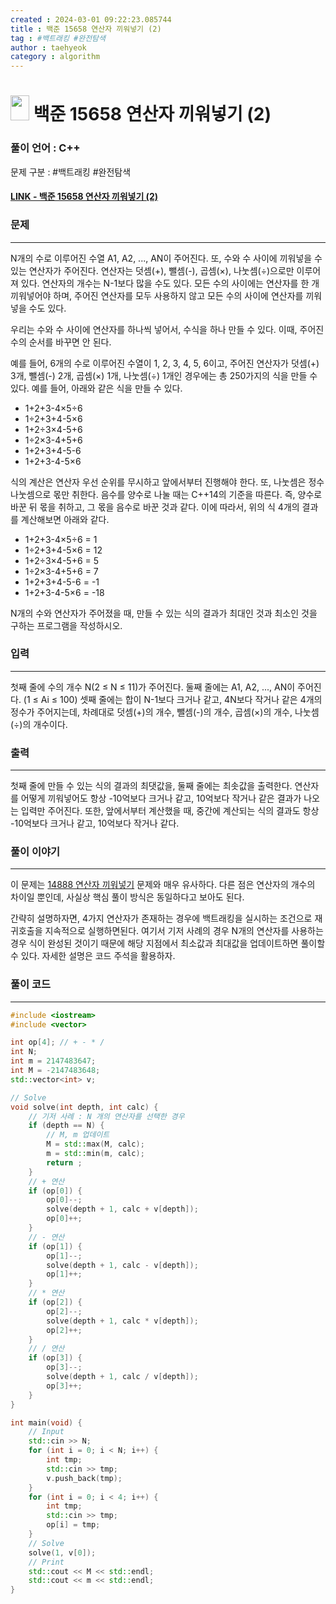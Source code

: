 ```yaml
---
created : 2024-03-01 09:22:23.085744
title : 백준 15658 연산자 끼워넣기 (2)
tag : #백트래킹 #완전탐색
author : taehyeok
category : algorithm
---
```

# <img src="https://d2gd6pc034wcta.cloudfront.net/tier/9.svg" width="30" height="40"> 백준 15658 연산자 끼워넣기 (2)


### 풀이 언어 : C++

문제 구분 : #백트래킹 #완전탐색
#### [LINK - 백준 15658 연산자 끼워넣기 (2)](https://www.acmicpc.net/problem/15658)

### 문제
<hr>

N개의 수로 이루어진 수열 A1, A2, ..., AN이 주어진다. 또, 수와 수 사이에 끼워넣을 수 있는 연산자가 주어진다. 연산자는 덧셈(+), 뺄셈(-), 곱셈(×), 나눗셈(÷)으로만 이루어져 있다. 연산자의 개수는 N-1보다 많을 수도 있다. 모든 수의 사이에는 연산자를 한 개 끼워넣어야 하며, 주어진 연산자를 모두 사용하지 않고 모든 수의 사이에 연산자를 끼워넣을 수도 있다.

우리는 수와 수 사이에 연산자를 하나씩 넣어서, 수식을 하나 만들 수 있다. 이때, 주어진 수의 순서를 바꾸면 안 된다.

예를 들어, 6개의 수로 이루어진 수열이 1, 2, 3, 4, 5, 6이고, 주어진 연산자가 덧셈(+) 3개, 뺄셈(-) 2개, 곱셈(×) 1개, 나눗셈(÷) 1개인 경우에는 총 250가지의 식을 만들 수 있다. 예를 들어, 아래와 같은 식을 만들 수 있다.

- 1+2+3-4×5÷6
- 1÷2+3+4-5×6
- 1+2÷3×4-5+6
- 1÷2×3-4+5+6
- 1+2+3+4-5-6
- 1+2+3-4-5×6

식의 계산은 연산자 우선 순위를 무시하고 앞에서부터 진행해야 한다. 또, 나눗셈은 정수 나눗셈으로 몫만 취한다. 음수를 양수로 나눌 때는 C++14의 기준을 따른다. 즉, 양수로 바꾼 뒤 몫을 취하고, 그 몫을 음수로 바꾼 것과 같다. 이에 따라서, 위의 식 4개의 결과를 계산해보면 아래와 같다.

- 1+2+3-4×5÷6 = 1
- 1÷2+3+4-5×6 = 12
- 1+2÷3×4-5+6 = 5
- 1÷2×3-4+5+6 = 7
- 1+2+3+4-5-6 = -1
- 1+2+3-4-5×6 = -18

N개의 수와 연산자가 주어졌을 때, 만들 수 있는 식의 결과가 최대인 것과 최소인 것을 구하는 프로그램을 작성하시오.

### 입력
<hr>

첫째 줄에 수의 개수 N(2 ≤ N ≤ 11)가 주어진다. 둘째 줄에는 A1, A2, ..., AN이 주어진다. (1 ≤ Ai ≤ 100) 셋째 줄에는 합이 N-1보다 크거나 같고, 4N보다 작거나 같은 4개의 정수가 주어지는데, 차례대로 덧셈(+)의 개수, 뺄셈(-)의 개수, 곱셈(×)의 개수, 나눗셈(÷)의 개수이다. 
### 출력
<hr>

첫째 줄에 만들 수 있는 식의 결과의 최댓값을, 둘째 줄에는 최솟값을 출력한다. 연산자를 어떻게 끼워넣어도 항상 -10억보다 크거나 같고, 10억보다 작거나 같은 결과가 나오는 입력만 주어진다. 또한, 앞에서부터 계산했을 때, 중간에 계산되는 식의 결과도 항상 -10억보다 크거나 같고, 10억보다 작거나 같다.
### 풀이 이야기
<hr>

이 문제는 [14888 연산자 끼워넣기](./14888.md) 문제와 매우 유사하다. 다른 점은 연산자의 개수의 차이일 뿐인데, 사실상 핵심 풀이 방식은 동일하다고 보아도 된다.

간략히 설명하자면, 4가지 연산자가 존재하는 경우에 백트래킹을 실시하는 조건으로 재귀호출을 지속적으로 실행하면된다. 여기서 기저 사례의 경우 N개의 연산자를 사용하는 경우 식이 완성된 것이기 때문에 해당 지점에서 최소값과 최대값을 업데이트하면 풀이할 수 있다. 자세한 설명은 코드 주석을 활용하자.

### 풀이 코드
<hr>

``` c++
#include <iostream>
#include <vector>

int op[4]; // + - * /
int N;
int m = 2147483647;
int M = -2147483648;
std::vector<int> v;

// Solve
void solve(int depth, int calc) {
    // 기저 사례 : N 개의 연산자를 선택한 경우
    if (depth == N) {
        // M, m 업데이트
        M = std::max(M, calc);
        m = std::min(m, calc);
        return ;
    }
    // + 연산
    if (op[0]) {
        op[0]--;
        solve(depth + 1, calc + v[depth]);
        op[0]++;
    }
    // - 연산
    if (op[1]) {
        op[1]--;
        solve(depth + 1, calc - v[depth]);
        op[1]++;
    }
    // * 연산
    if (op[2]) {
        op[2]--;
        solve(depth + 1, calc * v[depth]);
        op[2]++;
    }
    // / 연산
    if (op[3]) {
        op[3]--;
        solve(depth + 1, calc / v[depth]);
        op[3]++;
    }
}

int main(void) {
    // Input
    std::cin >> N;
    for (int i = 0; i < N; i++) {
        int tmp;
        std::cin >> tmp;
        v.push_back(tmp);
    }
    for (int i = 0; i < 4; i++) {
        int tmp;
        std::cin >> tmp;
        op[i] = tmp;
    }
    // Solve
    solve(1, v[0]);
    // Print
    std::cout << M << std::endl;
    std::cout << m << std::endl;
}
```
